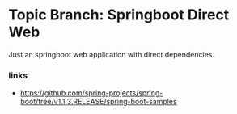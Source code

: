 # Topic Branch: Springboot Direct Web
Just an springboot web application 
with direct dependencies. 


### links
* https://github.com/spring-projects/spring-boot/tree/v1.1.3.RELEASE/spring-boot-samples


